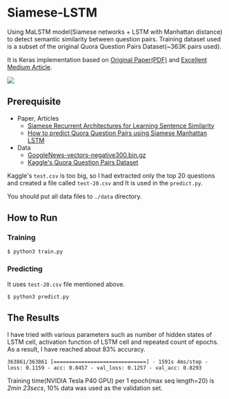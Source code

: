 # Siamese-LSTM

Using MaLSTM model(Siamese networks + LSTM with Manhattan distance) to detect semantic similarity between question pairs. Training dataset used is a subset of the original Quora Question Pairs Dataset(~363K pairs used).

It is Keras implementation based on [Original Paper(PDF)](http://www.mit.edu/~jonasm/info/MuellerThyagarajan_AAAI16.pdf) and [Excellent Medium Article](https://medium.com/mlreview/implementing-malstm-on-kaggles-quora-question-pairs-competition-8b31b0b16a07).

![](https://cloud.githubusercontent.com/assets/9861437/20479493/6ea8ad12-b004-11e6-89e4-53d4d354d32e.png)

## Prerequisite

- Paper, Articles
    - [Siamese Recurrent Architectures for Learning Sentence Similarity](http://www.mit.edu/~jonasm/info/MuellerThyagarajan_AAAI16.pdf)
    - [How to predict Quora Question Pairs using Siamese Manhattan LSTM](https://medium.com/mlreview/implementing-malstm-on-kaggles-quora-question-pairs-competition-8b31b0b16a07)
- Data
    - [GoogleNews-vectors-negative300.bin.gz](https://drive.google.com/file/d/0B7XkCwpI5KDYNlNUTTlSS21pQmM/edit?usp=sharing)
    - [Kaggle's Quora Question Pairs Dataset](https://www.kaggle.com/c/quora-question-pairs/data)

Kaggle's `test.csv` is too big, so I had extracted only the top 20 questions and created a file called `test-20.csv` and It is used in the `predict.py`.

You should put all data files to `./data` directory.

## How to Run
### Training
```
$ python3 train.py
```

### Predicting
It uses `test-20.csv` file mentioned above.
```
$ python3 predict.py
```

## The Results
I have tried with various parameters such as number of hidden states of LSTM cell, activation function of LSTM cell and repeated count of epochs. As a result, I have reached about 83% accuracy.

```
363861/363861 [==============================] - 1591s 4ms/step - loss: 0.1159 - acc: 0.8457 - val_loss: 0.1257 - val_acc: 0.8293
```

Training time(NVIDIA Tesla P40 GPU) per 1 epoch(max seq length=20) is *2min 23secs*, 10% data was used as the validation set.